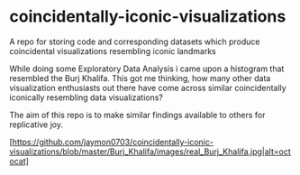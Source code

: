 # coincidentally-iconic-visualizations
A repo for storing code and corresponding datasets which produce coincidental visualizations resembling iconic landmarks

While doing some Exploratory Data Analysis i came upon a histogram that resembled the Burj Khalifa. This got me thinking, how many other data visualization enthusiasts out there have come across similar coincidentally iconically resembling data visualizations?

The aim of this repo is to make similar findings available to others for replicative joy. 

[https://github.com/jaymon0703/coincidentally-iconic-visualizations/blob/master/Burj_Khalifa/images/real_Burj_Khalifa.jpg|alt=octocat]
